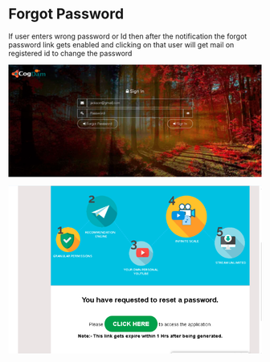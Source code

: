# Forgot Password

If user enters wrong password or Id then after the notification the forgot password link gets enabled and clicking on that user will get mail on registered id to change the password

![](../.gitbook/assets/image%20%2898%29.png)

![](../.gitbook/assets/image%20%28104%29.png)



